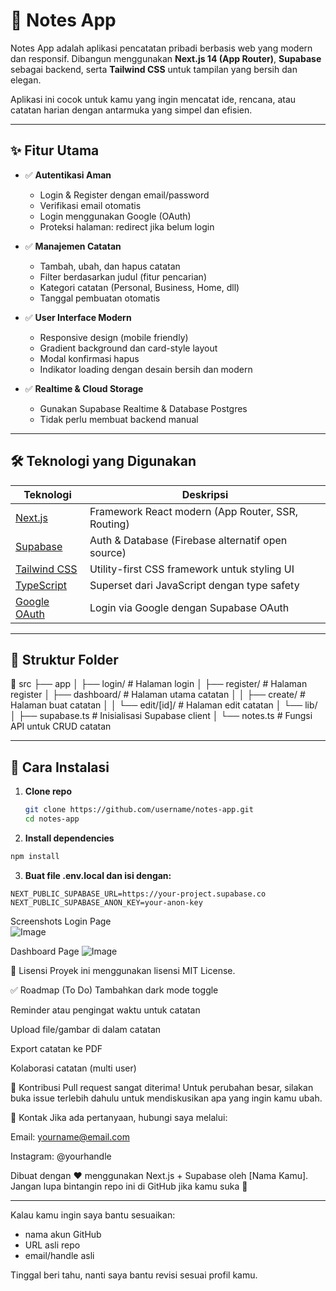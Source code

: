 # 📝 Notes App

Notes App adalah aplikasi pencatatan pribadi berbasis web yang modern dan responsif. Dibangun menggunakan **Next.js 14 (App Router)**, **Supabase** sebagai backend, serta **Tailwind CSS** untuk tampilan yang bersih dan elegan.

Aplikasi ini cocok untuk kamu yang ingin mencatat ide, rencana, atau catatan harian dengan antarmuka yang simpel dan efisien.

---

## ✨ Fitur Utama

- ✅ **Autentikasi Aman**
  - Login & Register dengan email/password
  - Verifikasi email otomatis
  - Login menggunakan Google (OAuth)
  - Proteksi halaman: redirect jika belum login

- ✅ **Manajemen Catatan**
  - Tambah, ubah, dan hapus catatan
  - Filter berdasarkan judul (fitur pencarian)
  - Kategori catatan (Personal, Business, Home, dll)
  - Tanggal pembuatan otomatis

- ✅ **User Interface Modern**
  - Responsive design (mobile friendly)
  - Gradient background dan card-style layout
  - Modal konfirmasi hapus
  - Indikator loading dengan desain bersih dan modern

- ✅ **Realtime & Cloud Storage**
  - Gunakan Supabase Realtime & Database Postgres
  - Tidak perlu membuat backend manual

---

## 🛠️ Teknologi yang Digunakan

| Teknologi                         | Deskripsi                                                  |
|----------------------------------|-------------------------------------------------------------|
| [Next.js](https://nextjs.org/)   | Framework React modern (App Router, SSR, Routing)          |
| [Supabase](https://supabase.com/)| Auth & Database (Firebase alternatif open source)          |
| [Tailwind CSS](https://tailwindcss.com/) | Utility-first CSS framework untuk styling UI         |
| [TypeScript](https://www.typescriptlang.org/) | Superset dari JavaScript dengan type safety      |
| [Google OAuth](https://supabase.com/docs/guides/auth/social-login/google) | Login via Google dengan Supabase OAuth |

---

## 🧩 Struktur Folder

📁 src
├── app
│ ├── login/ # Halaman login
│ ├── register/ # Halaman register
│ ├── dashboard/ # Halaman utama catatan
│ │ ├── create/ # Halaman buat catatan
│ │ └── edit/[id]/ # Halaman edit catatan
│ └── lib/
│ ├── supabase.ts # Inisialisasi Supabase client
│ └── notes.ts # Fungsi API untuk CRUD catatan


---

## 🚀 Cara Instalasi

1. **Clone repo**
   ```bash
   git clone https://github.com/username/notes-app.git
   cd notes-app

2. **Install dependencies**

```bash
npm install
```

3. **Buat file .env.local dan isi dengan:**
```
NEXT_PUBLIC_SUPABASE_URL=https://your-project.supabase.co
NEXT_PUBLIC_SUPABASE_ANON_KEY=your-anon-key
```

Screenshots
Login Page	
![Image](https://github.com/user-attachments/assets/ed9ae275-4f15-4d39-8509-bc98315129aa)


Dashboard Page
![Image](https://github.com/user-attachments/assets/9868454e-4427-4af7-8070-7b18956d9fb2)

📄 Lisensi
Proyek ini menggunakan lisensi MIT License.

✅ Roadmap (To Do)
 Tambahkan dark mode toggle

 Reminder atau pengingat waktu untuk catatan

 Upload file/gambar di dalam catatan

 Export catatan ke PDF

 Kolaborasi catatan (multi user)

🙋 Kontribusi
Pull request sangat diterima! Untuk perubahan besar, silakan buka issue terlebih dahulu untuk mendiskusikan apa yang ingin kamu ubah.

💬 Kontak
Jika ada pertanyaan, hubungi saya melalui:
    
Email: yourname@email.com

Instagram: @yourhandle

Dibuat dengan ❤️ menggunakan Next.js + Supabase oleh [Nama Kamu]. Jangan lupa bintangin repo ini di GitHub jika kamu suka 🙌

---

Kalau kamu ingin saya bantu sesuaikan:
- nama akun GitHub
- URL asli repo
- email/handle asli

Tinggal beri tahu, nanti saya bantu revisi sesuai profil kamu.

